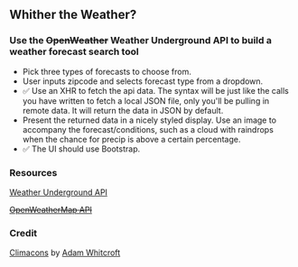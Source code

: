 ## Whither the Weather?

### Use the ~~OpenWeather~~ Weather Underground API to build a weather forecast search tool

- Pick three types of forecasts to choose from.
- User inputs zipcode and selects forecast type from a dropdown.
- :white_check_mark: Use an XHR to fetch the api data. The syntax will be just like the calls you have written to fetch a local JSON file, only you'll be pulling in remote data. It will return the data in JSON by default.
- Present the returned data in a nicely styled display. Use an image to accompany the forecast/conditions, such as a cloud with raindrops when the chance for precip is above a certain percentage.
- :white_check_mark: The UI should use Bootstrap.

### Resources

[Weather Underground API](https://www.wunderground.com/weather/api)

~~[OpenWeatherMap API](http://openweathermap.org/api)~~

### Credit

[Climacons](http://adamwhitcroft.com/climacons/) by [Adam Whitcroft](https://twitter.com/AdamWhitcroft)